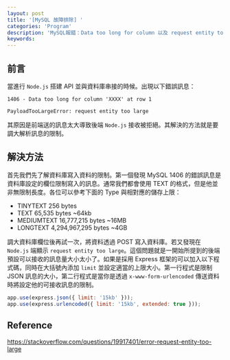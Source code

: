 ```yaml
---
layout: post
title: '[MySQL 故障排除] '
categories: 'Program'
description: 'MySQL報錯：Data too long for column 以及 request entity too large'
keywords:
---
```


## 前言
當進行 `Node.js` 搭建 API 並與資料庫串接的時候。出現以下錯誤訊息：

```
1406 - Data too long for column 'XXXX' at row 1
```

```
PayloadTooLargeError: request entity too large
```

其原因是前端送的訊息太大導致後端 `Node.js` 接收被拒絕。其解決的方法就是要調大解析訊息的限制。

## 解決方法
首先我們先了解資料庫寫入資料的限制。第一個發現 MySQL 1406 的錯誤訊息是資料庫設定的欄位限制寫入的訊息。通常我們都會使用 TEXT 的格式，但是他並非無限制長度。各位可以參考下面的 Type 與相對應的儲存上限：

- TINYTEXT	    256 bytes	 
- TEXT	        65,535 bytes	    ~64kb
- MEDIUMTEXT	    16,777,215 bytes	    ~16MB
- LONGTEXT	    4,294,967,295 bytes	    ~4GB

調大資料庫欄位後再試一次，將資料透過 POST 寫入資料庫。若又發現在 `Node.js` 端顯示 `request entity too large`。這個問題就是一開始所提到的後端預設可以接收的訊息量大小太小了。如果是採用 Express 框架的可以加入以下程式碼，同時在大括號內添加 `limit` 並設定適當的上限大小。第一行程式是限制 JSON 訊息的大小，第二行程式是當你是透過 `x-www-form-urlencoded` 傳送資料時將設定他的可接收訊息的限制。

```js
app.use(express.json({ limit: '15kb' }));
app.use(express.urlencoded({ limit: '15kb', extended: true }));
```
## Reference
https://stackoverflow.com/questions/19917401/error-request-entity-too-large